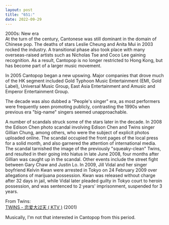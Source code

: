 ```yaml
---
layout: post
title: "651:"
date: 2022-09-29
---
```


2000s: New era  
At the turn of the century, Cantonese was still dominant in the domain of Chinese pop. The deaths of stars Leslie Cheung and Anita Mui in 2003 rocked the industry. A transitional phase also took place with many overseas-raised artists such as Nicholas Tse and Coco Lee gaining recognition. As a result, Cantopop is no longer restricted to Hong Kong, but has become part of a larger music movement.

In 2005 Cantopop began a new upswing. Major companies that drove much of the HK segment included Gold Typhoon Music Entertainment (EMI, Gold Label), Universal Music Group, East Asia Entertainment and Amusic and Emperor Entertainment Group.

The decade was also dubbed a "People's singer" era, as most performers were frequently seen promoting publicly, contrasting the 1990s when previous era "big-name" singers seemed unapproachable.

A number of scandals struck some of the stars later in the decade. In 2008 the Edison Chen photo scandal involving Edison Chen and Twins singer Gillian Chung, among others, who were the subject of explicit photos uploaded online. The scandal occupied the front pages of the local press for a solid month, and also garnered the attention of international media. The scandal tarnished the image of the previously "squeaky-clean" Twins, and resulted in their going into hiatus in late June 2008, four months after Gillian was caught up in the scandal. Other events include the street fight between Gary Chaw and Justin Lo. In 2009, Jill Vidal and her singer boyfriend Kelvin Kwan were arrested in Tokyo on 24 February 2009 over allegations of marijuana possession. Kwan was released without charge after 32 days in jail, while Vidal later pleaded guilty in Tokyo court to heroin possession, and was sentenced to 2 years' imprisonment, suspended for 3 years.

From Twins:  
[TWINS \- 恋爱大过天 ( KTV )](https://youtu.be/x9GFl6Rmd9U) (2001)

Musically, I'm not that interested in Cantopop from this period.
